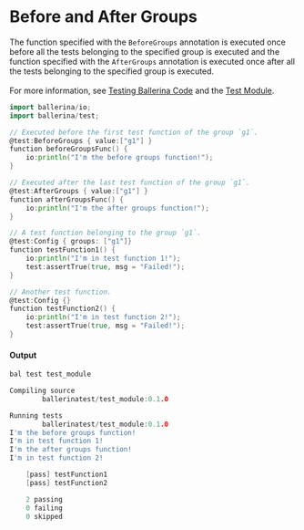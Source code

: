 # Before and After Groups

 The function specified with the `BeforeGroups` annotation is executed once before all the tests belonging to the
 specified group is executed and the function specified with the `AfterGroups` annotation is executed once after all
 the tests belonging to the specified group is executed.<br/><br/>
 For more information, see [Testing Ballerina Code](https:ballerina.io/learn/testing-ballerina-code/testing-quick-start/)
 and the [Test Module](https:docs.central.ballerina.io/ballerina/test/latest/).

```go
import ballerina/io;
import ballerina/test;

// Executed before the first test function of the group `g1`.
@test:BeforeGroups { value:["g1"] }
function beforeGroupsFunc() {
    io:println("I'm the before groups function!");
}

// Executed after the last test function of the group `g1`.
@test:AfterGroups { value:["g1"] }
function afterGroupsFunc() {
    io:println("I'm the after groups function!");
}

// A test function belonging to the group `g1`.
@test:Config { groups: ["g1"]}
function testFunction1() {
    io:println("I'm in test function 1!");
    test:assertTrue(true, msg = "Failed!");
}

// Another test function.
@test:Config {}
function testFunction2() {
    io:println("I'm in test function 2!");
    test:assertTrue(true, msg = "Failed!");
}
```

#### Output

```go
bal test test_module

Compiling source
        ballerinatest/test_module:0.1.0

Running tests
        ballerinatest/test_module:0.1.0
I'm the before groups function!
I'm in test function 1!
I'm the after groups function!
I'm in test function 2!

	[pass] testFunction1
	[pass] testFunction2

	2 passing
	0 failing
	0 skipped
```